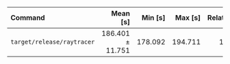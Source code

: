 | Command | Mean [s] | Min [s] | Max [s] | Relative |
|:---|---:|---:|---:|---:|
| `target/release/raytracer` | 186.401 ± 11.751 | 178.092 | 194.711 | 1.00 |
